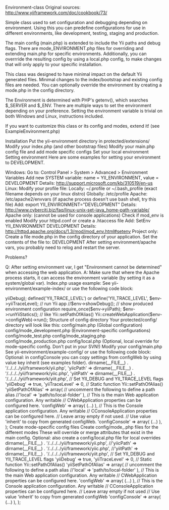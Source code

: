 Environment-class
Original sources: http://www.yiiframework.com/doc/cookbook/73/

Simple class used to set configuration and debugging depending on environment. Using this you can predefine configurations for use in different environments, like development, testing, staging and production.

The main config (main.php) is extended to include the Yii paths and debug flags. There are mode_ENVIRONMENT.php files for overriding and extending main.php for specific environments. Additionally, you can overrride the resulting config by using a local.php config, to make changes that will only apply to your specific installation.

This class was designed to have minimal impact on the default Yii generated files. Minimal changes to the index/bootstrap and existing config files are needed. You can optionally override the environment by creating a mode.php in the config directory.

The Environment is determined with PHP's getenv(), which searches $_SERVER and $_ENV. There are multiple ways to set the environment depending on your preference. Setting the environment variable is trivial on both Windows and Linux, instructions included.

If you want to customize this class or its config and modes, extend it! (see ExampleEnvironment.php)

Installation
Put the yii-environment directory in protected/extensions/
Modify your index.php (and other bootstrap files)
Modify your main.php config file and add mode specific configs
Set your local environment
Setting environment
Here are some examples for setting your environment to DEVELOPMENT.

Windows:
Go to: Control Panel > System > Advanced > Environment Variables
Add new SYSTEM variable: name = YII_ENVIRONMENT, value = DEVELOPMENT
Details: http://support.microsoft.com/kb/310519/en-us
Linux:
Modify your profile file:
Locally: ~/.profile or ~/.bash_profile (exact filename depends on your linux distro)
Globally: /etc/profile
Apache: /etc/apache2/envvars (if apache process doesn't use bash shell, try this file)
Add: export YII_ENVIRONMENT="DEVELOPMENT"
Details: http://www.cyberciti.biz/faq/linux-unix-set-java_home-path-variable/
Apache only: (cannot be used for console applications)
Check if mod_env is enabled
Modify your httpd.conf or create a .htaccess file
Add: SetEnv YII_ENVIRONMENT DEVELOPMENT
Details: http://httpd.apache.org/docs/1.3/mod/mod_env.html#setenv
Project only:
Create a file mode.php in the config directory of your application.
Set the contents of the file to: DEVELOPMENT
After setting environment/apache vars, you probably need to relog and restart the server.

Problems?

Q: After setting environment var, I get "Environment cannot be determined" when accessing the web application.
A: Make sure that where the Apache process starts, it can access the environment variable (by setting it as a system/global var).
Index.php usage example:
See yii-environment/example-index/ or use the following code block:

<?php
// set environment
require_once(dirname(__FILE__) . '/protected/extensions/yii-environment/Environment.php');
$env = new Environment();
//$env = new Environment('PRODUCTION'); //override mode

// set debug and trace level
defined('YII_DEBUG') or define('YII_DEBUG', $env->yiiDebug);
defined('YII_TRACE_LEVEL') or define('YII_TRACE_LEVEL', $env->yiiTraceLevel);

// run Yii app
//$env->showDebug(); // show produced environment configuration
require_once($env->yiiPath);
$env->runYiiStatics(); // like Yii::setPathOfAlias()
Yii::createWebApplication($env->configWeb)->run();
Structure of config directory
Your protected/config/ directory will look like this:

config/main.php (Global configuration)
config/mode_development.php (Environment-specific configurations)
config/mode_test.php
config/mode_staging.php
config/mode_production.php
config/local.php (Optional, local override for mode-specific config. Don't put in your SVN!)
Modify your config/main.php
See yii-environment/example-config/ or use the following code block: Optional: in configConsole you can copy settings from configWeb by using value key inherit (see examples folder).

<?php
return array(
    // Set yiiPath (relative to Environment.php)
    'yiiPath' => dirname(__FILE__) . '/../../../yii/framework/yii.php',
    'yiicPath' => dirname(__FILE__) . '/../../../yii/framework/yiic.php',
    'yiitPath' => dirname(__FILE__) . '/../../../yii/framework/yiit.php',

    // Set YII_DEBUG and YII_TRACE_LEVEL flags
    'yiiDebug' => true,
    'yiiTraceLevel' => 0,

    // Static function Yii::setPathOfAlias()
    'yiiSetPathOfAlias' => array(
        // uncomment the following to define a path alias
        //'local' => 'path/to/local-folder'
    ),

    // This is the main Web application configuration. Any writable
    // CWebApplication properties can be configured here.
    'configWeb' => array(
        (...)
    ),

    // This is the Console application configuration. Any writable
    // CConsoleApplication properties can be configured here.
    // Leave array empty if not used.
    // Use value 'inherit' to copy from generated configWeb.
    'configConsole' => array(
        (...)
    ),
);
Create mode-specific config files
Create config/mode_<mode>.php files for the different modes These will override or merge attributes that exist in the main config. Optional: also create a config/local.php file for local overrides

<?php
return array(
    // Set yiiPath (relative to Environment.php)
    //'yiiPath' => dirname(__FILE__) . '/../../../yii/framework/yii.php',
    //'yiicPath' => dirname(__FILE__) . '/../../../yii/framework/yiic.php',
    //'yiitPath' => dirname(__FILE__) . '/../../../yii/framework/yiit.php',

    // Set YII_DEBUG and YII_TRACE_LEVEL flags
    'yiiDebug' => true,
    'yiiTraceLevel' => 0,

    // Static function Yii::setPathOfAlias()
    'yiiSetPathOfAlias' => array(
        // uncomment the following to define a path alias
        //'local' => 'path/to/local-folder'
    ),

    // This is the main Web application configuration. Any writable
    // CWebApplication properties can be configured here.
    'configWeb' => array(
        (...)
    ),

    // This is the Console application configuration. Any writable
    // CConsoleApplication properties can be configured here.
    // Leave array empty if not used
    // Use value 'inherit' to copy from generated configWeb
    'configConsole' => array(
        (...)
    ),
);
